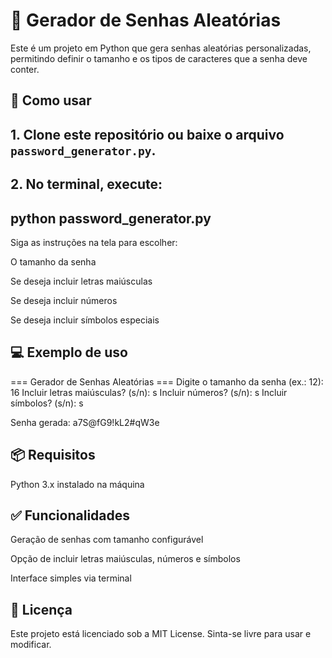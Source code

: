 # 🔑 Gerador de Senhas Aleatórias

Este é um projeto em Python que gera senhas aleatórias personalizadas, permitindo definir o tamanho e os tipos de caracteres que a senha deve conter.

## 🚀 Como usar

## 1. Clone este repositório ou baixe o arquivo `password_generator.py`.
## 2. No terminal, execute:
## python password_generator.py

Siga as instruções na tela para escolher:

O tamanho da senha

Se deseja incluir letras maiúsculas

Se deseja incluir números

Se deseja incluir símbolos especiais

## 💻 Exemplo de uso

=== Gerador de Senhas Aleatórias ===
Digite o tamanho da senha (ex.: 12): 16
Incluir letras maiúsculas? (s/n): s
Incluir números? (s/n): s
Incluir símbolos? (s/n): s

Senha gerada:
a7S@fG9!kL2#qW3e

## 📦 Requisitos
Python 3.x instalado na máquina

## ✅ Funcionalidades
Geração de senhas com tamanho configurável

Opção de incluir letras maiúsculas, números e símbolos

Interface simples via terminal

## 📄 Licença
Este projeto está licenciado sob a MIT License. Sinta-se livre para usar e modificar.
